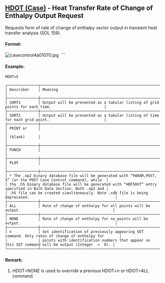 ## [HDOT (Case)](https://help.hexagonmi.com/bundle/MSC_Nastran_2022.4/page/Nastran_Combined_Book/qrg/casecontrol4a/TOC.HDOT.Case.xhtml) - Heat Transfer Rate of Change of Enthalpy Output Request

Requests form of rate of change of enthalpy vector output in transient heat transfer analysis (SOL 159).

#### Format:

![casecontrol4a01070.jpg](https://help-be.hexagonmi.com/bundle/MSC_Nastran_2022.4/page/Nastran_Combined_Book/qrg/casecontrol4a/../../../assets/casecontrol4a01070.jpg?_LANG=enus)  ```

#### Example:

```nastran
HDOT=5
```

```text
┌──────────────┬────────────────────────────────────────────────────────────────────────────────────────────────────┐
│ Describer    │ Meaning                                                                                            │
├──────────────┼────────────────────────────────────────────────────────────────────────────────────────────────────┤
│ SORT1        │ Output will be presented as a tabular listing of grid points for each time.                        │
├──────────────┼────────────────────────────────────────────────────────────────────────────────────────────────────┤
│ SORT2        │ Output will be presented as a tabular listing of time for each grid point.                         │
├──────────────┼────────────────────────────────────────────────────────────────────────────────────────────────────┤
│ PRINT or     │                                                                                                    │
│ (blank)      │                                                                                                    │
├──────────────┼────────────────────────────────────────────────────────────────────────────────────────────────────┤
│ PUNCH        │                                                                                                    │
├──────────────┼────────────────────────────────────────────────────────────────────────────────────────────────────┤
│ PLOT         │                                                                                                    │
├──────────────┼────────────────────────────────────────────────────────────────────────────────────────────────────┤
│ * The .op2 binary database file will be generated with “PARAM,POST, X” (or the POST Case Control command), while  │
│ the .h5 binary database file will be generated with “HDF5OUT” entry specified in Bulk Data Section. Both .op2 and │
│ .h5 file can be created simultaneously. Note .xdb file is being deprecated.                                       │
├──────────────┼────────────────────────────────────────────────────────────────────────────────────────────────────┤
│ ALL          │ Rate of change of enthalpy for all points will be output.                                          │
├──────────────┼────────────────────────────────────────────────────────────────────────────────────────────────────┤
│ NONE         │ Rate of change of enthalpy for no points will be output.                                           │
├──────────────┼────────────────────────────────────────────────────────────────────────────────────────────────────┤
│ n            │ Set identification of previously appearing SET command. Only rates of change of enthalpy for       │
│              │ points with identification numbers that appear on this SET command will be output (Integer  >  0). │
└──────────────┴────────────────────────────────────────────────────────────────────────────────────────────────────┘
```

#### Remark:

1. HDOT=NONE is used to override a previous HDOT=n or HDOT=ALL command.
